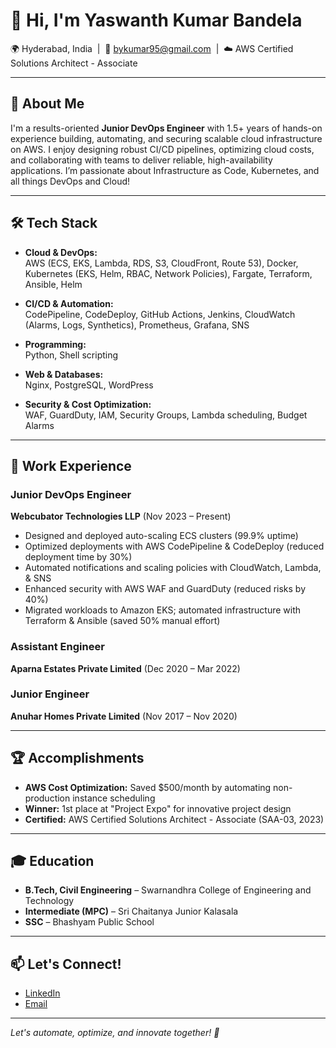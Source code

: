 # 👋 Hi, I'm Yaswanth Kumar Bandela

🌍 Hyderabad, India &nbsp;|&nbsp; 📧 bykumar95@gmail.com &nbsp;|&nbsp; ☁️ AWS Certified Solutions Architect - Associate

---

## 🚀 About Me

I'm a results-oriented **Junior DevOps Engineer** with 1.5+ years of hands-on experience building, automating, and securing scalable cloud infrastructure on AWS. I enjoy designing robust CI/CD pipelines, optimizing cloud costs, and collaborating with teams to deliver reliable, high-availability applications. I’m passionate about Infrastructure as Code, Kubernetes, and all things DevOps and Cloud!

---

## 🛠️ Tech Stack

- **Cloud & DevOps:**  
  AWS (ECS, EKS, Lambda, RDS, S3, CloudFront, Route 53), Docker, Kubernetes (EKS, Helm, RBAC, Network Policies), Fargate, Terraform, Ansible, Helm

- **CI/CD & Automation:**  
  CodePipeline, CodeDeploy, GitHub Actions, Jenkins, CloudWatch (Alarms, Logs, Synthetics), Prometheus, Grafana, SNS

- **Programming:**  
  Python, Shell scripting

- **Web & Databases:**  
  Nginx, PostgreSQL, WordPress

- **Security & Cost Optimization:**  
  WAF, GuardDuty, IAM, Security Groups, Lambda scheduling, Budget Alarms

---

## 💼 Work Experience

### Junior DevOps Engineer  
**Webcubator Technologies LLP** (Nov 2023 – Present)

- Designed and deployed auto-scaling ECS clusters (99.9% uptime)
- Optimized deployments with AWS CodePipeline & CodeDeploy (reduced deployment time by 30%)
- Automated notifications and scaling policies with CloudWatch, Lambda, & SNS
- Enhanced security with AWS WAF and GuardDuty (reduced risks by 40%)
- Migrated workloads to Amazon EKS; automated infrastructure with Terraform & Ansible (saved 50% manual effort)

### Assistant Engineer  
**Aparna Estates Private Limited** (Dec 2020 – Mar 2022)

### Junior Engineer  
**Anuhar Homes Private Limited** (Nov 2017 – Nov 2020)

---

## 🏆 Accomplishments

- **AWS Cost Optimization:** Saved $500/month by automating non-production instance scheduling
- **Winner:** 1st place at "Project Expo" for innovative project design
- **Certified:** AWS Certified Solutions Architect - Associate (SAA-03, 2023)

---

## 🎓 Education

- **B.Tech, Civil Engineering** – Swarnandhra College of Engineering and Technology
- **Intermediate (MPC)** – Sri Chaitanya Junior Kalasala
- **SSC** – Bhashyam Public School

---

## 📫 Let's Connect!

- [LinkedIn](https://www.linkedin.com/in/yaswanthbandela/)
- [Email](mailto:bykumar95@gmail.com)

---

*Let's automate, optimize, and innovate together! 🚀*
